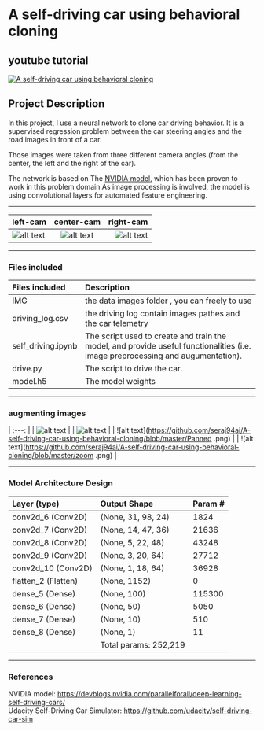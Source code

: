 # A self-driving car using behavioral cloning

## youtube tutorial
[![A self-driving car using behavioral cloning](https://github.com/seraj94ai/Self-driving/blob/master/scene00061.png)](https://youtu.be/T-gVwg90spc)


## Project Description
In this project, I use a neural network to clone car driving behavior. It is a supervised regression problem between the car steering angles and the road images in front of a car.

Those images were taken from three different camera angles (from the center, the left and the right of the car).

The network is based on The [NVIDIA model](https://devblogs.nvidia.com/deep-learning-self-driving-cars/), which has been proven to work in this problem domain.As image processing is involved, the model is using convolutional layers for automated feature engineering.

_________________________________________________________________
| left-cam |   center-cam           | right-cam |
| :---         |     :---:      |          ---: |
| ![alt text](https://github.com/seraj94ai/Self-driving/blob/master/IMG/left_2019_02_23_20_23_56_553.jpg)   | ![alt text](https://github.com/seraj94ai/Self-driving/blob/master/IMG/center_2019_02_23_20_23_56_553.jpg)     | ![alt text](https://github.com/seraj94ai/Self-driving/blob/master/IMG/right_2019_02_23_20_23_56_553.jpg)    |
 
 _________________________________________________________________   

### Files included

| Files included | Description |
| :---                     |  :---  |
| IMG|  the data images folder , you can freely to use|
| driving_log.csv|the driving log contain images pathes and the car telemetry |
| self_driving.ipynb  |The script used to create and train the model, and provide useful functionalities (i.e. image preprocessing and augumentation).|
| drive.py        | The script to drive the car.|
| model.h5        | The model weights|

_________________________________________________________________
### augmenting images
| :---:                     |
| ![alt text](https://github.com/seraj94ai/A-self-driving-car-using-behavioral-cloning/blob/master/Brightness.png) |
| ![alt text](https://github.com/seraj94ai/A-self-driving-car-using-behavioral-cloning/blob/master/Flipping.png) |
| ![alt text](https://github.com/seraj94ai/A-self-driving-car-using-behavioral-cloning/blob/master/Panned .png) |
| ![alt text](https://github.com/seraj94ai/A-self-driving-car-using-behavioral-cloning/blob/master/zoom .png) |

_________________________________________________________________
### Model Architecture Design

| Layer (type)             | Output Shape              | Param # |
| :---                     |     :---                  |    :--- |
| conv2d_6 (Conv2D)        | (None, 31, 98, 24)        | 1824    |
| conv2d_7 (Conv2D)        | (None, 14, 47, 36)        |21636    |
| conv2d_8 (Conv2D)        | (None, 5, 22, 48)         |43248    |
| conv2d_9 (Conv2D)        | (None, 3, 20, 64)         |27712    |
| conv2d_10 (Conv2D)       | (None, 1, 18, 64)         |36928    |
| flatten_2 (Flatten)      | (None, 1152)              |0        |
| dense_5 (Dense)          | (None, 100)               |115300   |
| dense_6 (Dense)          | (None, 50)                |5050     |
| dense_7 (Dense)          | (None, 10)                |510      |
| dense_8 (Dense)          | (None, 1)                 |11       |
|                          | Total params: 252,219     |      |

_________________________________________________________________
### References
NVIDIA model: https://devblogs.nvidia.com/parallelforall/deep-learning-self-driving-cars/ <br/>
Udacity Self-Driving Car Simulator: https://github.com/udacity/self-driving-car-sim
